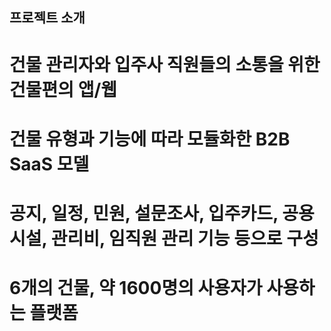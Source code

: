 ## 프로젝트 소개
# 건물 관리자와 입주사 직원들의 소통을 위한 건물편의 앱/웹
# 건물 유형과 기능에 따라 모듈화한 B2B SaaS 모델
# 공지, 일정, 민원, 설문조사, 입주카드, 공용시설, 관리비, 임직원 관리 기능 등으로 구성
# 6개의 건물, 약 1600명의 사용자가 사용하는 플랫폼
